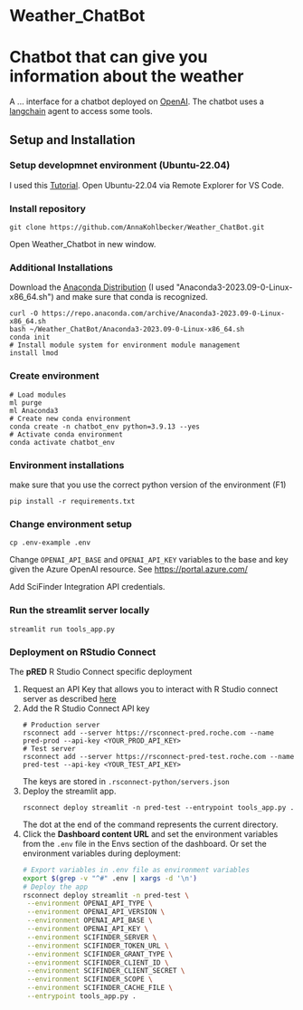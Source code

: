 # Weather_ChatBot
# Chatbot that can give you information about the weather
A ... interface for a chatbot deployed on [OpenAI](https://platform.openai.com/api-keys).
The chatbot uses a [langchain](https://python.langchain.com/en/latest/index.html) agent to access some tools.
## Setup and Installation
### Setup developmnet environment (Ubuntu-22.04)
I used this [Tutorial](https://www.youtube.com/watch?v=R88B_ldc6O8&t=384s).
Open Ubuntu-22.04 via Remote Explorer for VS Code.
### Install repository
```
git clone https://github.com/AnnaKohlbecker/Weather_ChatBot.git
```
Open Weather_Chatbot in new window.
### Additional Installations
Download the [Anaconda Distribution](https://docs.anaconda.com/free/anaconda/install/linux/) (I used "Anaconda3-2023.09-0-Linux-x86_64.sh") and make sure that conda is recognized.
```
curl -O https://repo.anaconda.com/archive/Anaconda3-2023.09-0-Linux-x86_64.sh
bash ~/Weather_ChatBot/Anaconda3-2023.09-0-Linux-x86_64.sh
conda init
# Install module system for environment module management
install lmod
```
### Create environment
```
# Load modules
ml purge
ml Anaconda3
# Create new conda environment
conda create -n chatbot_env python=3.9.13 --yes
# Activate conda environment
conda activate chatbot_env
```
### Environment installations
make sure that you use the correct python version of the environment (F1)
```
pip install -r requirements.txt
```
### Change environment setup
```
cp .env-example .env
```
Change `OPENAI_API_BASE` and `OPENAI_API_KEY` variables to the base and key given the Azure OpenAI resource.
See https://portal.azure.com/

Add SciFinder Integration API credentials. 
### Run the streamlit server locally
```
streamlit run tools_app.py
```
### Deployment on RStudio Connect
The **pRED** R Studio Connect specific deployment  
1. Request an API Key that allows you to interact with R Studio connect server as described [here](https://rsconnect-pred.roche.com/__docs__/user/api-keys/)
2. Add the R Studio Connect API key
    ```
    # Production server
    rsconnect add --server https://rsconnect-pred.roche.com --name pred-prod --api-key <YOUR_PROD_API_KEY> 
    # Test server
    rsconnect add --server https://rsconnect-pred-test.roche.com --name pred-test --api-key <YOUR_TEST_API_KEY> 
    ```
    The keys are stored in `.rsconnect-python/servers.json`
3. Deploy the streamlit app.
    ```
    rsconnect deploy streamlit -n pred-test --entrypoint tools_app.py .
    ```
    The dot at the end of the command represents the current directory.
4. Click the **Dashboard content URL** and set the environment variables from the `.env` file in the Envs section of the dashboard.
   Or set the environment variables during deployment:
    ```bash
    # Export variables in .env file as environment variables
    export $(grep -v "^#" .env | xargs -d '\n')
    # Deploy the app
    rsconnect deploy streamlit -n pred-test \
     --environment OPENAI_API_TYPE \
     --environment OPENAI_API_VERSION \
     --environment OPENAI_API_BASE \
     --environment OPENAI_API_KEY \
     --environment SCIFINDER_SERVER \
     --environment SCIFINDER_TOKEN_URL \
     --environment SCIFINDER_GRANT_TYPE \
     --environment SCIFINDER_CLIENT_ID \
     --environment SCIFINDER_CLIENT_SECRET \
     --environment SCIFINDER_SCOPE \
     --environment SCIFINDER_CACHE_FILE \
     --entrypoint tools_app.py .
    ```